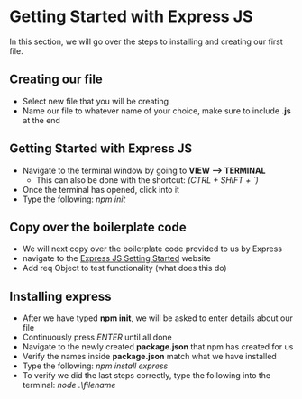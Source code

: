 
# Getting Started with Express JS

In this section, we will go over the steps to installing and creating our first file.

## Creating our file
- Select new file that you will be creating
- Name our file to whatever name of your choice, make sure to include **.js** at the end

## Getting Started with Express JS
- Navigate to the terminal window by going to **VIEW --> TERMINAL**
  - This can also be done with the shortcut: *(CTRL + SHIFT + `)*
- Once the terminal has opened, click into it
- Type the following: *npm init*


## Copy over the boilerplate code
- We will next copy over the boilerplate code provided to us by Express
- navigate to the [Express JS Setting Started](https://expressjs.com/en/starter/installing.html) website
- Add req Object to test functionality (what does this do)

## Installing express
- After we have typed **npm init**, we will be asked to enter details about our file
- Continuously press *ENTER* until all done
- Navigate to the newly created **package.json** that npm has created for us
- Verify the names inside **package.json** match what we have installed
- Type the following: *npm install express*
- To verify we did the last steps correctly, type the following into the terminal: *node .\filename*


